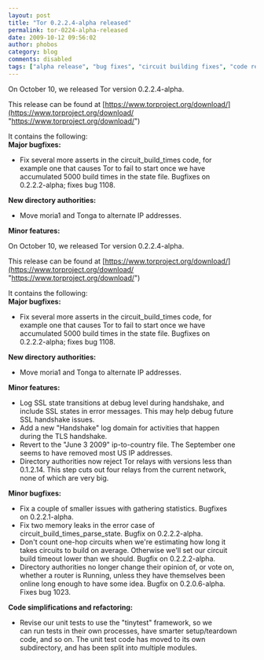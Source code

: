 ```yaml
---
layout: post
title: "Tor 0.2.2.4-alpha released"
permalink: tor-0224-alpha-released
date: 2009-10-12 09:56:02
author: phobos
category: blog
comments: disabled
tags: ["alpha release", "bug fixes", "circuit building fixes", "code refactoring", "IP Address changes", "memory leaks", "tinytest framework"]
---
```


On October 10, we released Tor version 0.2.2.4-alpha.

This release can be found at [https://www.torproject.org/download/](https://www.torproject.org/download/ "https://www.torproject.org/download/")

It contains the following:  
 **Major bugfixes:**

-   Fix several more asserts in the circuit\_build\_times code, for  
     example one that causes Tor to fail to start once we have  
     accumulated 5000 build times in the state file. Bugfixes on  
     0.2.2.2-alpha; fixes bug 1108.

**New directory authorities:**

-   Move moria1 and Tonga to alternate IP addresses.

**Minor features:**

<!-- more -->

On October 10, we released Tor version 0.2.2.4-alpha.

This release can be found at [https://www.torproject.org/download/](https://www.torproject.org/download/ "https://www.torproject.org/download/")

It contains the following:  
 **Major bugfixes:**

-   Fix several more asserts in the circuit\_build\_times code, for  
     example one that causes Tor to fail to start once we have  
     accumulated 5000 build times in the state file. Bugfixes on  
     0.2.2.2-alpha; fixes bug 1108.

**New directory authorities:**

-   Move moria1 and Tonga to alternate IP addresses.

**Minor features:**

-   Log SSL state transitions at debug level during handshake, and  
     include SSL states in error messages. This may help debug future  
     SSL handshake issues.
-   Add a new "Handshake" log domain for activities that happen  
     during the TLS handshake.
-   Revert to the "June 3 2009" ip-to-country file. The September one  
     seems to have removed most US IP addresses.
-   Directory authorities now reject Tor relays with versions less than  
     0.1.2.14. This step cuts out four relays from the current network,  
     none of which are very big.

**Minor bugfixes:**

-   Fix a couple of smaller issues with gathering statistics. Bugfixes  
     on 0.2.2.1-alpha.
-   Fix two memory leaks in the error case of  
     circuit\_build\_times\_parse\_state. Bugfix on 0.2.2.2-alpha.
-   Don't count one-hop circuits when we're estimating how long it  
     takes circuits to build on average. Otherwise we'll set our circuit  
     build timeout lower than we should. Bugfix on 0.2.2.2-alpha.
-   Directory authorities no longer change their opinion of, or vote on,  
     whether a router is Running, unless they have themselves been  
     online long enough to have some idea. Bugfix on 0.2.0.6-alpha.  
     Fixes bug 1023.

**Code simplifications and refactoring:**

-   Revise our unit tests to use the "tinytest" framework, so we  
     can run tests in their own processes, have smarter setup/teardown  
     code, and so on. The unit test code has moved to its own  
     subdirectory, and has been split into multiple modules.

